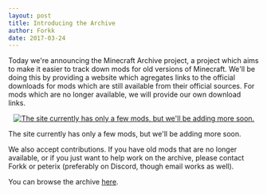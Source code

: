 ```yaml
---
layout: post
title: Introducing the Archive
author: Forkk
date: 2017-03-24
---
```


Today we're announcing the Minecraft Archive project, a project which aims to
make it easier to track down mods for old versions of Minecraft. We'll be doing
this by providing a website which agregates links to the official downloads for
mods which are still available from their official sources. For mods which are
no longer available, we will provide our own download links.

<p align="center">
  <a href="https://mcarchive.net/mods/">
  <img src="/images/mcarchive-first.png" alt="The site currently has only a few mods, but we'll be adding more soon."/>
  </a>
</p>

The site currently has only a few mods, but we'll be adding more soon.

We also accept contributions. If you have old mods that are no longer
available, or if you just want to help work on the archive, please contact
Forkk or peterix (preferably on Discord, though email works as well).

You can browse the archive [here](https://mcarchive.net).

